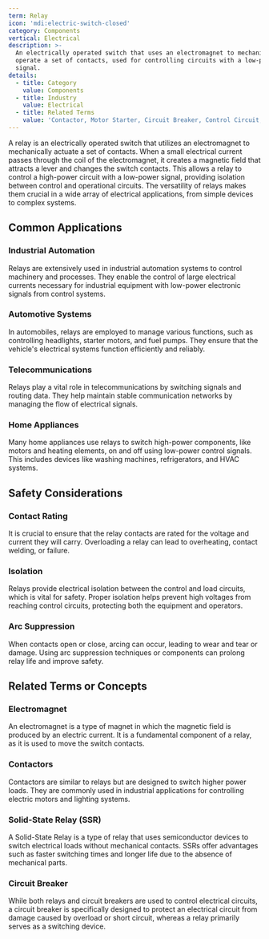 ```yaml
---
term: Relay
icon: 'mdi:electric-switch-closed'
category: Components
vertical: Electrical
description: >-
  An electrically operated switch that uses an electromagnet to mechanically
  operate a set of contacts, used for controlling circuits with a low-power
  signal.
details:
  - title: Category
    value: Components
  - title: Industry
    value: Electrical
  - title: Related Terms
    value: 'Contactor, Motor Starter, Circuit Breaker, Control Circuit, Power Factor'
---
```

A relay is an electrically operated switch that utilizes an electromagnet to mechanically actuate a set of contacts. When a small electrical current passes through the coil of the electromagnet, it creates a magnetic field that attracts a lever and changes the switch contacts. This allows a relay to control a high-power circuit with a low-power signal, providing isolation between control and operational circuits. The versatility of relays makes them crucial in a wide array of electrical applications, from simple devices to complex systems.

## Common Applications

### Industrial Automation
Relays are extensively used in industrial automation systems to control machinery and processes. They enable the control of large electrical currents necessary for industrial equipment with low-power electronic signals from control systems.

### Automotive Systems
In automobiles, relays are employed to manage various functions, such as controlling headlights, starter motors, and fuel pumps. They ensure that the vehicle's electrical systems function efficiently and reliably.

### Telecommunications
Relays play a vital role in telecommunications by switching signals and routing data. They help maintain stable communication networks by managing the flow of electrical signals.

### Home Appliances
Many home appliances use relays to switch high-power components, like motors and heating elements, on and off using low-power control signals. This includes devices like washing machines, refrigerators, and HVAC systems.

## Safety Considerations

### Contact Rating
It is crucial to ensure that the relay contacts are rated for the voltage and current they will carry. Overloading a relay can lead to overheating, contact welding, or failure.

### Isolation
Relays provide electrical isolation between the control and load circuits, which is vital for safety. Proper isolation helps prevent high voltages from reaching control circuits, protecting both the equipment and operators.

### Arc Suppression
When contacts open or close, arcing can occur, leading to wear and tear or damage. Using arc suppression techniques or components can prolong relay life and improve safety.

## Related Terms or Concepts

### Electromagnet
An electromagnet is a type of magnet in which the magnetic field is produced by an electric current. It is a fundamental component of a relay, as it is used to move the switch contacts.

### Contactors
Contactors are similar to relays but are designed to switch higher power loads. They are commonly used in industrial applications for controlling electric motors and lighting systems.

### Solid-State Relay (SSR)
A Solid-State Relay is a type of relay that uses semiconductor devices to switch electrical loads without mechanical contacts. SSRs offer advantages such as faster switching times and longer life due to the absence of mechanical parts.

### Circuit Breaker
While both relays and circuit breakers are used to control electrical circuits, a circuit breaker is specifically designed to protect an electrical circuit from damage caused by overload or short circuit, whereas a relay primarily serves as a switching device.
